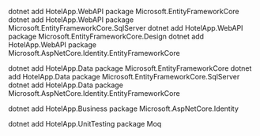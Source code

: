 <!-- Add package to HotelApp.WebAPI -->
dotnet add HotelApp.WebAPI package Microsoft.EntityFrameworkCore
dotnet add HotelApp.WebAPI package Microsoft.EntityFrameworkCore.SqlServer
dotnet add HotelApp.WebAPI package Microsoft.EntityFrameworkCore.Design
dotnet add HotelApp.WebAPI package Microsoft.AspNetCore.Identity.EntityFrameworkCore


<!-- Add package to HotelApp.Data -->
dotnet add HotelApp.Data package Microsoft.EntityFrameworkCore
dotnet add HotelApp.Data package Microsoft.EntityFrameworkCore.SqlServer
dotnet add HotelApp.Data package Microsoft.AspNetCore.Identity.EntityFrameworkCore

<!-- Add package to HotelApp.Business -->
dotnet add HotelApp.Business package Microsoft.AspNetCore.Identity

<!-- Add package to HotelApp.UnitTesting -->
dotnet add HotelApp.UnitTesting package Moq